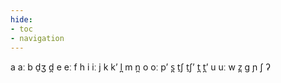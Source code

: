 ```yaml
---
hide:
- toc
- navigation
---
```

a
aː
b
d̠ʒ
d̪
e
eː
f
h
i
iː
j
k
kʼ
l̪
m
n̪
o
oː
pʼ
s̪
t̠ʃ
t̠ʃʼ
t̪
t̪ʼ
u
uː
w
z̪
ɡ
ɲ
ʃ
ʔ
